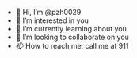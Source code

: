 - 👋 Hi, I’m @pzh0029
- 👀 I’m interested in you
- 🌱 I’m currently learning about you
- 💞️ I’m looking to collaborate on you
- 📫 How to reach me: call me at 911

<!---
pzh0029/pzh0029 is a ✨ special ✨ repository because its `README.md` (this file) appears on your GitHub profile.
You can click the Preview link to take a look at your changes.
--->
